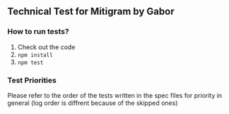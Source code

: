 ## Technical Test for Mitigram by Gabor
### How to run tests?
 1. Check out the code
 2. ```npm install```
 2. ```npm test```
### Test Priorities
Please refer to the order of the tests written in the spec files for priority in general (log order is diffrent because of the skipped ones)
